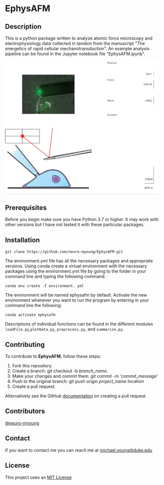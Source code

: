 # EphysAFM

## Description
This is a python package written to analyze atomic force microscopy and electrophysiology data collected in tandem from the manuscript "The energetics of rapid cellular mechanotransduction". An example analysis pipeline can be found in the Jupyter notebook file "EphysAFM.ipynb".

![EphysAFM](/assets/afm-ephys.gif)

## Prerequisites

Before you begin make sure you have Python 3.7 or higher. It may work with other versions but I have not tested it with these particular packages.

## Installation

```
git clone https://github.com/neuro-myoung/EphysAFM.git
```

The environment.yml file has all the necessary packages and appropriate versions. Using conda create a virtual environment with the necessary packages using the environment.yml file by going to the folder in your command line and typing the following command:

```
conda env create -f environment. yml
```

The environment will be named ephysafm by default. Activate the new environment whenever you want to run the program by entering in your command line the following:

```
conda activate ephysafm
```

Descriptions of individual functions can be found in the different modules `loadFile.py`,`plotData.py`, `preprocess.py`, and `summarize.py`.  

## Contributing
To contribute to **EphysAFM**, follow these steps:

1. Fork this repository.
2. Create a branch: git checkout -b *branch_name*.
3. Make your changes and commit them: git commit -m '*commit_message*'
4. Push to the original branch: git push origin *project_name* *location*
5. Create a pull request.

Alternatively see the GitHub [documentation](https://help.github.com/en/github/collaborating-with-issues-and-pull-requests/creating-a-pull-request) on creating a pull request.

## Contributors

[@neuro-myoung](https://github.com/neuro-myoung)

## Contact

If you want to contact me you can reach me at michael.young@duke.edu

## License
This project uses an [MIT License](https://opensource.org/licenses/MIT)